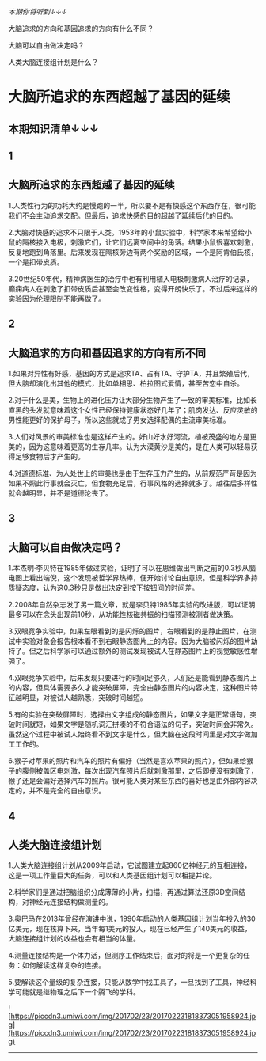 *本期你将听到↓↓↓*

大脑追求的方向和基因追求的方向有什么不同？

大脑可以自由做决定吗？

人类大脑连接组计划是什么？

# 大脑所追求的东西超越了基因的延续

## 本期知识清单↓↓↓

## 1

## 大脑所追求的东西超越了基因的延续

1.人类性行为的功耗大约是慢跑的一半，所以要不是有快感这个东西存在，很可能我们不会主动追求交配。但最后，追求快感的目的超越了延续后代的目的。

2.大脑对快感的追求不只限于人类。1953年的小鼠实验中，科学家本来希望给小鼠的隔核接入电极，刺激它们，让它们远离空间中的角落。结果小鼠很喜欢刺激，反复地跑到角落里。后来发现在隔核旁边有两个奖励的区域，一个是阿肯伯氏核，一个是扣带皮质。

3.20世纪50年代，精神病医生的治疗中也有利用植入电极刺激病人治疗的记录，癫痫病人在刺激了扣带皮质后甚至会改变性格，变得开朗快乐了。不过后来这样的实验因为伦理限制不能再做了。

## 2

## 大脑追求的方向和基因追求的方向有所不同

1.如果对异性有好感，基因的方式是追求TA、占有TA、守护TA，并且繁殖后代，但大脑却演化出其他的模式，比如单相思、柏拉图式爱情，甚至苦恋中自杀。

2.对于什么是美，生物上的进化压力让大部分生物产生了一致的审美标准，比如长直黑的头发就意味着这个女性已经保持健康状态好几年了；肌肉发达、反应灵敏的男性能更好的保护母子，所以这些就成了男女选择配偶的主流审美标准。

3.人们对风景的审美标准也是这样产生的。好山好水好河流，植被茂盛的地方是更美的，因为这意味着更高的生存几率。认为大漠黄沙是美的，是在人类可以轻易获得足够食物后才产生的。

4.对道德标准、为人处世上的审美也是由于生存压力产生的，从前规范严苛是因为如果不照此行事就会灭亡，但食物充足后，行事风格的选择就多了。越往后多样性就会越明显，并不是道德沦丧了。

## 3

## 大脑可以自由做决定吗？

1.本杰明·李贝特在1985年做过实验，证明了可以在思维做出判断之前的0.3秒从脑电图上看出端倪，这个发现被哲学界热捧，便开始讨论自由意识。但是科学界多持质疑态度，认为这0.3秒只是做出决定到按下按钮间的时间差。

2.2008年自然杂志发了另一篇文章，就是李贝特1985年实验的改进版，可以证明最多可以在念头出现前10秒，从功能性核磁共振的扫描预测被测者做决策。

3.双眼竞争实验中，如果左眼看到的是闪烁的图片，右眼看到的是静止图片，在测试中实验对象会报告根本看不到右眼静态图片上的内容。因为大脑被闪烁的图片劫持了。但之后科学家可以通过额外的测试发现被试人在静态图片上的视觉敏感性增强了。

4.双眼竞争实验中，后来发现只要进行的时间足够久，人们还是能看到静态图片上的内容，但具体需要多久才能突破屏障，完全由静态图片的内容决定，这种图片特征越明显，对被试人越熟悉，突破时间越短。

5.有的实验在突破屏障时，选择由文字组成的静态图片，如果文字是正常语句，突破时间就短，如果文字是随机词汇拼凑的不符合语法的句子，突破时间会非常久。虽然这个过程中被试人始终看不到文字是什么，但大脑在这段时间里是对文字做加工工作的。

6.猴子对苹果的照片和汽车的照片有偏好（当然是喜欢苹果的照片），但如果给猴子的腹侧被盖区电刺激，每次出现汽车照片后就刺激那里，之后即便没有刺激了，猴子还是会偏好选择汽车的照片。很可能人类对某些东西的喜好也是由外部内容决定的，并不是完全的自由意识。

## 4

## 人类大脑连接组计划

1.人类大脑连接组计划从2009年启动，它试图建立起860亿神经元的互相连接，这是一项工作量巨大的任务，可以和人类基因组计划可以相提并论。

2.科学家们是通过把脑组织分成薄薄的小片，扫描，再通过算法还原3D空间结构，对神经元连接结构做测量的。 

3.奥巴马在2013年曾经在演讲中说，1990年启动的人类基因组计划当年投入的30亿美元，现在核算下来，当年每1美元的投入，现在已经产生了140美元的收益，大脑连接组计划的收益也会有相当的体量。

4.测量连接结构是一个体力活，但测序工作结束后，面对的将是一个更复杂的任务：如何解读这样复杂的连接。

5.要解读这个量级的复杂连接，只能从数学中找工具了，一旦找到了工具，神经科学可能就是继物理之后下一个腾飞的学科。

![https://piccdn3.umiwi.com/img/201702/23/201702231818373051958924.jpg](https://piccdn3.umiwi.com/img/201702/23/201702231818373051958924.jpg)

---

